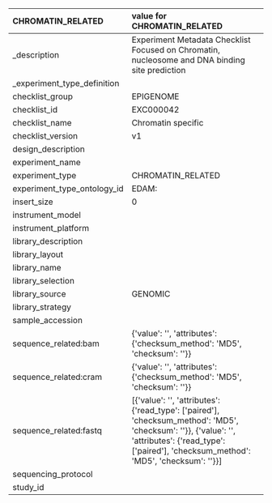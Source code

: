 | CHROMATIN_RELATED           | value for CHROMATIN_RELATED                                                                                                                                                                          |
|:----------------------------|:-----------------------------------------------------------------------------------------------------------------------------------------------------------------------------------------------------|
| _description                | Experiment Metadata Checklist Focused on Chromatin, nucleosome and DNA binding site prediction                                                                                                       |
| _experiment_type_definition |                                                                                                                                                                                                      |
| checklist_group             | EPIGENOME                                                                                                                                                                                            |
| checklist_id                | EXC000042                                                                                                                                                                                            |
| checklist_name              | Chromatin specific                                                                                                                                                                                   |
| checklist_version           | v1                                                                                                                                                                                                   |
| design_description          |                                                                                                                                                                                                      |
| experiment_name             |                                                                                                                                                                                                      |
| experiment_type             | CHROMATIN_RELATED                                                                                                                                                                                    |
| experiment_type_ontology_id | EDAM:                                                                                                                                                                                                |
| insert_size                 | 0                                                                                                                                                                                                    |
| instrument_model            |                                                                                                                                                                                                      |
| instrument_platform         |                                                                                                                                                                                                      |
| library_description         |                                                                                                                                                                                                      |
| library_layout              |                                                                                                                                                                                                      |
| library_name                |                                                                                                                                                                                                      |
| library_selection           |                                                                                                                                                                                                      |
| library_source              | GENOMIC                                                                                                                                                                                              |
| library_strategy            |                                                                                                                                                                                                      |
| sample_accession            |                                                                                                                                                                                                      |
| sequence_related:bam        | {'value': '', 'attributes': {'checksum_method': 'MD5', 'checksum': ''}}                                                                                                                              |
| sequence_related:cram       | {'value': '', 'attributes': {'checksum_method': 'MD5', 'checksum': ''}}                                                                                                                              |
| sequence_related:fastq      | [{'value': '', 'attributes': {'read_type': ['paired'], 'checksum_method': 'MD5', 'checksum': ''}}, {'value': '', 'attributes': {'read_type': ['paired'], 'checksum_method': 'MD5', 'checksum': ''}}] |
| sequencing_protocol         |                                                                                                                                                                                                      |
| study_id                    |                                                                                                                                                                                                      |